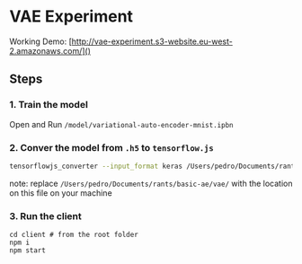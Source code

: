 # VAE Experiment

Working Demo: [http://vae-experiment.s3-website.eu-west-2.amazonaws.com/]()

## Steps

### 1. Train the model

Open and Run `/model/variational-auto-encoder-mnist.ipbn`

### 2. Conver the model from `.h5` to `tensorflow.js`

```bash
tensorflowjs_converter --input_format keras /Users/pedro/Documents/rants/basic-ae/vae/model/decoder_mlp_mnist.h5 /Users/pedro/Documents/rants/basic-ae/vae/model
```

note: replace `/Users/pedro/Documents/rants/basic-ae/vae/` with the location on this file on your machine

### 3. Run the client

```
cd client # from the root folder
npm i
npm start
```